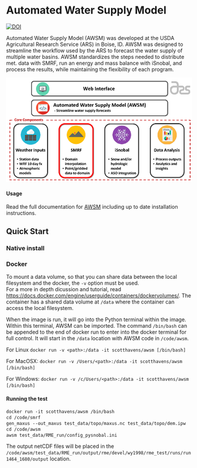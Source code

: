 # Automated Water Supply Model

[![DOI](https://readthedocs.org/projects/awsm/badge/)](https://awsm.readthedocs.io)


Automated Water Supply Model (AWSM) was developed at
the USDA Agricultural Research Service (ARS) in Boise, ID. AWSM was designed to
streamline the workflow used by the ARS to forecast the water supply of multiple
water basins. AWSM standardizes the steps needed to distribute met. data with
SMRF, run an energy and mass balance with iSnobal, and process the results,
while maintaining the flexibility of each program.

![AWSM Image](docs/_static/ModelSystemOverview_AWSM.png?raw=true)

#### Usage
Read the full documentation for [AWSM](https://awsm.readthedocs.io) including up to
date installation instructions.

## Quick Start

### Native install

### Docker

To mount a data volume, so that you can share data between the local filesystem and the docker, the `-v` option must be used.  
For a more in depth dicussion and tutorial, read https://docs.docker.com/engine/userguide/containers/dockervolumes/. The container
has a shared data volume at `/data` where the container can access the local filesystem.

When the image is run, it will go into the Python terminal within the image. Within this terminal, AWSM can be imported. The
command `/bin/bash` can be appended to the end of docker run to enter into the docker terminal for full control. It will start
in the `/data` location with AWSM code in `/code/awsm`.

For Linux
`docker run -v <path>:/data -it scotthavens/awsm [/bin/bash]`

For MacOSX:
`docker run -v /Users/<path>:/data -it scotthavens/awsm [/bin/bash]`

For Windows:
`docker run -v /c/Users/<path>:/data -it scotthavens/awsm [/bin/bash]`


#### Running the test

```
docker run -it scotthavens/awsm /bin/bash
cd /code/smrf
gen_maxus --out_maxus test_data/topo/maxus.nc test_data/topo/dem.ipw
cd /code/awsm
awsm test_data/RME_run/config_pysnobal.ini
```

The output netCDF files will be placed in the `/code/awsm/test_data/RME_run/output/rme/devel/wy1998/rme_test/runs/run1464_1680/output` location.

